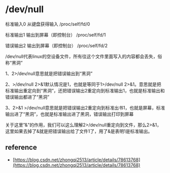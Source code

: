 # /dev/null

标准输入0 从键盘获得输入 /proc/self/fd/0

标准输出1 输出到屏幕（即控制台） /proc/self/fd/1

错误输出2 输出到屏幕（即控制台） /proc/self/fd/2

/dev/null代表linux的空设备文件，所有往这个文件里面写入的内容都会丢失，俗称“黑洞”

1、2&gt;/dev/null意思就是把错误输出到“黑洞”

2、&gt;/dev/null 2&gt;&1默认情况是1，也就是等同于1&gt;/dev/null 2&gt;&1。意思就是把标准输出重定向到“黑洞”，还把错误输出2重定向到标准输出1，也就是标准输出和错误输出都进了“黑洞”

3、2&gt;&1 &gt;/dev/null意思就是把错误输出2重定向到标准出书1，也就是屏幕，标准输出进了“黑洞”，也就是标准输出进了黑洞，错误输出打印到屏幕

关于这里”&”的作用，我们可以这么理解2&gt;/dev/null重定向到文件，那么2&gt;&1，这里如果去掉了&就是把错误输出给了文件1了，用了&是表明1是标准输出。

## reference

* [https://blog.csdn.net/zhongqi2513/article/details/78613768](https://blog.csdn.net/zhongqi2513/article/details/78613768)

